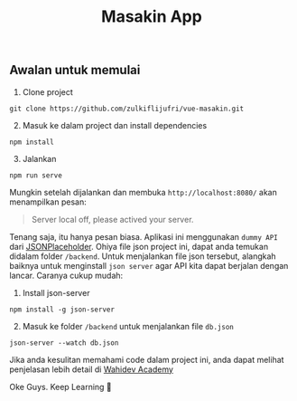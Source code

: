 <p align="center">
    <h1 align="center">Masakin App</h1>
    <br>
</p>

## Awalan untuk memulai
1. Clone project
```
git clone https://github.com/zulkiflijufri/vue-masakin.git
```
2. Masuk ke dalam project dan install dependencies
```
npm install
```
3. Jalankan
```
npm run serve
```

Mungkin setelah dijalankan dan membuka ``http://localhost:8080/`` akan menampilkan pesan:

> Server local off, please actived your server.

Tenang saja, itu hanya pesan biasa. Aplikasi ini menggunakan ``dummy API`` dari [JSONPlaceholder](https://jsonplaceholder.typicode.com/). Ohiya file json project ini, dapat anda temukan didalam folder ``/backend``. Untuk menjalankan file json tersebut, alangkah baiknya untuk menginstall ``json server`` agar API kita dapat berjalan dengan lancar. Caranya cukup mudah:
1. Install json-server
```
npm install -g json-server
```
2. Masuk ke folder ``/backend`` untuk menjalankan file ``db.json``
```
json-server --watch db.json
```

Jika anda kesulitan memahami code dalam project ini, anda dapat melihat penjelasan lebih detail di [Wahidev Academy](https://www.youtube.com/watch?v=XoDGI5JaPvw&list=PLIan8aHxsPj3a7oLHb2a8pw8IHBq45WYu)

Oke Guys. Keep Learning   :rocket:
